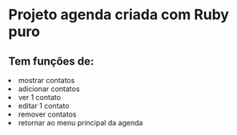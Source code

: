 <h1>Projeto agenda criada com Ruby puro</h1>

<h2>Tem funções de:</h2>
<li>mostrar contatos</li>
<li>adicionar contatos</li>
<li>ver 1 contato</li>
<li>editar 1 contato</li>
<li>remover contatos</li>
<li>retornar ao menu principal da agenda</li>

